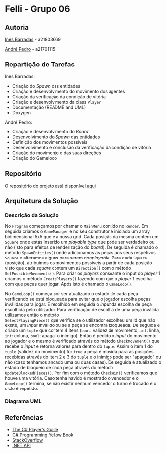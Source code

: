 # Felli - Grupo 06

## Autoria

[Inês Barradas](https://github.com/kiray96) - a21803669

[André Pedro](https://github.com/andre-pedro) - a21701115  

## Repartição de Tarefas

Inês Barradas:

* Criação do *Spawn* das entidades
* Criação e desenvolvimento do movimento dos agentes
* Criação da verificação da condição de vitória
* Criação e desenvolvimento da class `Player`
* Documentação (README and UML)
* Doxygen

André Pedro:

* Criação e desenvolvimento do *Board*
* Desenvolvimento do *Spawn* das entidades
* Definição dos movimentos possíveis
* Desenvolvimento e conclusão da verificação da condição de vitória
* Criação do movimento e das suas direções
* Criação do Gameloop

## Repositório

O repositório do projeto está disponível
[aqui](https://github.com/kiray96/Projecto2LP1_Felli)

## Arquitetura da Solução

### Descrição da Solução

No `Program` começamos por chamar o `MainMenu` contido no `Render`. Em seguida
criamos o `GameManager` e no seu construtor é iniciado um array bidimensional
5x5 que é a nossa grid. Cada posição da mesma contem um `Square` onde estás
inserido um *playable type* que pode ser verdadeiro ou não (isto para efeitos de
renderização do *board*).
De seguida é chamado o método `SpawnEntities()` onde adicionamos as peças aos
seus respetivos `Square` e alteramos alguns para serem *nonplayable*. Para cada
`Square` (posição), atribuímos os movimentos possíveis a partir de cada posição
visto que cada *square* contem um `Direction[]` com o método `SetPossibleMovements()`.
Para criar os *players* consoante o input do *player* 1 criamos o método
`CreatePlayers()` fazendo com que o *player* 1 escolha com que peças quer jogar.
Após isto é chamado o `GameLoop()`.

No `GameLoop()` começa por ser atualizado o estado de cada peça verificando se
está bloqueada para evitar que o jogador escolha peças inválidas para jogar. É
recolhido em seguida o *input* da escolha de peça escolhida pelo utilizador.
Para verificação de escolha de uma peça inválida utilizamos então o método  
`SelectPlayingPiece()` que verifica se o utilizador escolheu um Id que não
existe, um *input* inválido ou se a peça se encontra bloqueada.
De seguida é criado um `tuple` que contem 4 itens (`bool`: validez de movimento,
`int`: linha, `int`: coluna, `bool`: apagar o inimigo). Então é pedido o *input*
do movimento ao jogador e o mesmo é verificado através do método `CheckMovement()`
que recebe o *input* e retorna valores para dentro do `tuple`. Assim o item 1 do
`tuple` (validez do movimento) for `true` a peça é movida para as posições
recebidas através do item 2 e 3 do `tuple` e o inimigo pode ser "apagado" ou não
(caso tenhamos andado uma ou duas casas).
De seguida é atualizado o estado de bloqueio de cada peça através do método
`UpdateBlockedPieces()`. Por fim com o método `CheckWin()` verificamos que houve
uma vitória. Caso tenha havido é mostrado o vencedor e o `GameLoop()` termina,
se não existir nenhum vencedor o turno é trocado e o ciclo é repetido.

### Diagrama UML

## Referências

* [The C# Player's Guide](http://starboundsoftware.com/books/c-sharp/CSharpPlayersGuide-Sample.pdf)
* [C# Programming Yellow Book](https://static1.squarespace.com/static/5019271be4b0807297e8f404/t/5824ad58f7e0ab31fc216843/1478798685347/CSharp+Book+2016+Rob+Miles+8.2.pdf)
* [StackOverflow](https://stackoverflow.com/)
* [.NET API](https://docs.microsoft.com/en-us/dotnet/api/?view=netcore-2.2)
